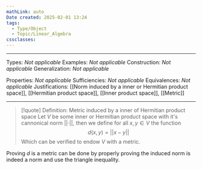 ```yaml
---
mathLink: auto
Date created: 2025-02-01 13:24
tags:
  - Type/Object
  - Topic/Linear_Algebra
cssclasses:
---
```

---  

Types: _Not applicable_
Examples: _Not applicable_
Construction: _Not applicable_
Generalization: _Not applicable_

Properties: _Not applicable_
Sufficiencies: _Not applicable_
Equivalences: _Not applicable_
Justifications: [[Norm induced by a inner or Hermitian product space]], [[Hermitian product space]], [[Inner product space]], [[Metric]]

---

> [!quote] Definition: Metric induced by a inner of Hermitian product space
> Let $V$ be some inner or Hermitian product space with it's cannonical norm $\lvert \lvert \cdot \rvert \rvert$, then we define for all $x,y \in V$ the function $$ d(x,y)=\lvert \lvert x-y \rvert \rvert  $$Which can be verified to endow $V$ with a metric.

Proving $d$ is a metric can be done by properly proving the induced norm is indeed a norm and use the triangle inequality.




